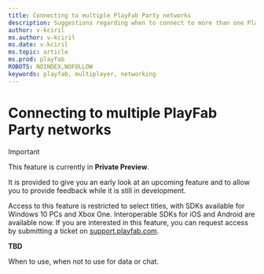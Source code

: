 ```yaml
---
title: Connecting to multiple PlayFab Party networks
description: Suggestions regarding when to connect to more than one PlayFab Party real-time chat and data communication network at a time or use a single network.
author: v-kciril
ms.author: v-kciril
ms.date: v-kciril
ms.topic: article
ms.prod: playfab
ROBOTS: NOINDEX,NOFOLLOW
keywords: playfab, multiplayer, networking
---
```


# Connecting to multiple PlayFab Party networks

> [!IMPORTANT]
> This feature is currently in **Private Preview**.
>
> It is provided to give you an early look at an upcoming feature and to allow you to provide feedback while it is still in development.
>
> Access to this feature is restricted to select titles, with SDKs available for Windows 10 PCs and Xbox One. Interoperable SDKs for iOS and Android are available now. If you are interested in this feature, you can request access by submitting a ticket on [support.playfab.com](https://support.playfab.com/hc/en-us/requests/new).

**TBD**

When to use, when not to use for data or chat.
